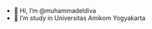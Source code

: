 - 👋 Hi, I’m @muhammadeldiva
- 👀 I’m study in Universitas Amikom Yogyakarta


<!---
muhammadeldiva/muhammadeldiva is a ✨ special ✨ repository because its `README.md` (this file) appears on your GitHub profile.
You can click the Preview link to take a look at your changes.
--->
